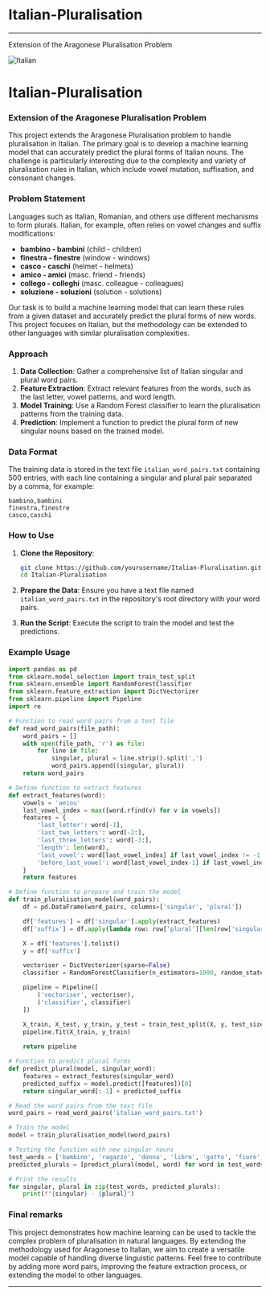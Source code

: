 # Italian-Pluralisation

---
Extension of the Aragonese Pluralisation Problem

![Italian](https://github.com/AndrewBulata/Italian-Pluralisation/assets/64040990/35beb51f-c097-4117-abce-153deeca5571)



# Italian-Pluralisation

### Extension of the Aragonese Pluralisation Problem


This project extends the Aragonese Pluralisation problem to handle pluralisation in Italian. The primary goal is to develop a machine learning model that can accurately predict the plural forms of Italian nouns. The challenge is particularly interesting due to the complexity and variety of pluralisation rules in Italian, which include vowel mutation, suffixation, and consonant changes.

### Problem Statement

Languages such as Italian, Romanian, and others use different mechanisms to form plurals. Italian, for example, often relies on vowel changes and suffix modifications:

- **bambino - bambini** (child - children)
- **finestra - finestre** (window - windows)
- **casco - caschi** (helmet - helmets)
- **amico - amici** (masc. friend - friends)
- **collego - colleghi** (masc. colleague - colleagues)
- **soluzione - soluzioni** (solution - solutions)

Our task is to build a machine learning model that can learn these rules from a given dataset and accurately predict the plural forms of new words. This project focuses on Italian, but the methodology can be extended to other languages with similar pluralisation complexities.

### Approach

1. **Data Collection**: Gather a comprehensive list of Italian singular and plural word pairs.
2. **Feature Extraction**: Extract relevant features from the words, such as the last letter, vowel patterns, and word length.
3. **Model Training**: Use a Random Forest classifier to learn the pluralisation patterns from the training data.
4. **Prediction**: Implement a function to predict the plural form of new singular nouns based on the trained model.

### Data Format

The training data is stored in the text file `italian_word_pairs.txt` containing 500 entries, with each line containing a singular and plural pair separated by a comma, for example:

```
bambino,bambini
finestra,finestre
casco,caschi
```

### How to Use

1. **Clone the Repository**: 
   ```bash
   git clone https://github.com/yourusername/Italian-Pluralisation.git
   cd Italian-Pluralisation
   ```

2. **Prepare the Data**: Ensure you have a text file named `italian_word_pairs.txt` in the repository's root directory with your word pairs.

3. **Run the Script**: Execute the script to train the model and test the predictions.

### Example Usage

```python
import pandas as pd
from sklearn.model_selection import train_test_split
from sklearn.ensemble import RandomForestClassifier
from sklearn.feature_extraction import DictVectorizer
from sklearn.pipeline import Pipeline
import re

# Function to read word pairs from a text file
def read_word_pairs(file_path):
    word_pairs = []
    with open(file_path, 'r') as file:
        for line in file:
            singular, plural = line.strip().split(',')
            word_pairs.append((singular, plural))
    return word_pairs

# Define function to extract features
def extract_features(word):
    vowels = 'aeiou'
    last_vowel_index = max([word.rfind(v) for v in vowels])
    features = {
        'last_letter': word[-1],
        'last_two_letters': word[-2:],
        'last_three_letters': word[-3:],
        'length': len(word),
        'last_vowel': word[last_vowel_index] if last_vowel_index != -1 else '',
        'before_last_vowel': word[last_vowel_index-1] if last_vowel_index > 0 else ''
    }
    return features

# Define function to prepare and train the model
def train_pluralisation_model(word_pairs):
    df = pd.DataFrame(word_pairs, columns=['singular', 'plural'])

    df['features'] = df['singular'].apply(extract_features)
    df['suffix'] = df.apply(lambda row: row['plural'][len(row['singular']):], axis=1)

    X = df['features'].tolist()
    y = df['suffix']

    vectoriser = DictVectorizer(sparse=False)
    classifier = RandomForestClassifier(n_estimators=1000, random_state=23)

    pipeline = Pipeline([
        ('vectoriser', vectoriser),
        ('classifier', classifier)
    ])

    X_train, X_test, y_train, y_test = train_test_split(X, y, test_size=0.2, random_state=23)
    pipeline.fit(X_train, y_train)
    
    return pipeline

# Function to predict plural forms
def predict_plural(model, singular_word):
    features = extract_features(singular_word)
    predicted_suffix = model.predict([features])[0]
    return singular_word[:-1] + predicted_suffix

# Read the word pairs from the text file
word_pairs = read_word_pairs('italian_word_pairs.txt')

# Train the model
model = train_pluralisation_model(word_pairs)

# Testing the function with new singular nouns
test_words = ['bambino', 'ragazzo', 'donna', 'libro', 'gatto', 'fiore', 'genitore', 'laura']
predicted_plurals = [predict_plural(model, word) for word in test_words]

# Print the results
for singular, plural in zip(test_words, predicted_plurals):
    print(f"{singular} - {plural}")
```

### Final remarks

This project demonstrates how machine learning can be used to tackle the complex problem of pluralisation in natural languages. By extending the methodology used for Aragonese to Italian, we aim to create a versatile model capable of handling diverse linguistic patterns. Feel free to contribute by adding more word pairs, improving the feature extraction process, or extending the model to other languages.





---
